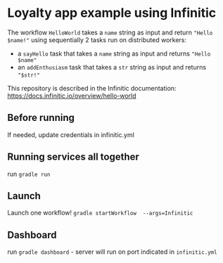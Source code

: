 # Loyalty app example using Infinitic

The workflow `HelloWorld` takes a `name` string as input and return `"Hello $name!"` using sequentially 2 tasks run on distributed workers:

- a `sayHello` task that takes a `name` string as input and returns `"Hello $name"`
- an `addEnthusiasm` task that takes a `str` string as input and returns `"$str!"`

This repository is described in the Infinitic documentation: https://docs.infinitic.io/overview/hello-world

## Before running
If needed, update credentials in infinitic.yml

## Running services all together
run `gradle run`

## Launch
Launch one workflow! `gradle startWorkflow  --args=Infinitic`

## Dashboard
run `gradle dashboard` - server will run on port indicated in `infinitic.yml`